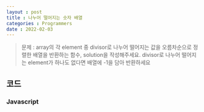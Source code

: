 ```yaml
---
layout : post
title : 나누어 떨어지는 숫자 배열
categories : Programmers
date : 2022-02-03
---
```

> 문제 : array의 각 element 중 divisor로 나누어 떨어지는 값을 오름차순으로 정렬한 배열을 반환하는 함수, solution을 작성해주세요.
divisor로 나누어 떨어지는 element가 하나도 없다면 배열에 -1을 담아 반환하세요

## 코드
### Javascript

<script src="https://gist.github.com/kwontaehoon/b99c4ed1b90f4ac9bdeeaa14f3e38c6c.js"></script>